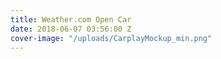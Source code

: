 ```yaml
---
title: Weather.com Open Car
date: 2018-06-07 03:56:00 Z
cover-image: "/uploads/CarplayMockup_min.png"
---
```


